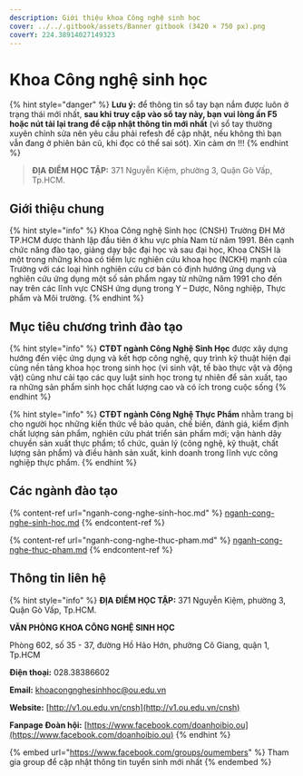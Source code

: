 ```yaml
---
description: Giới thiệu khoa Công nghệ sinh học
cover: ../../.gitbook/assets/Banner gitbook (3420 × 750 px).png
coverY: 224.38914027149323
---
```


# Khoa Công nghệ sinh học

{% hint style="danger" %}
**Lưu ý:** để thông tin sổ tay bạn nắm được luôn ở trạng thái mới nhất, **sau khi truy cập vào sổ tay này, bạn vui lòng ấn F5 hoặc nút tải lại trang để cập nhật thông tin mới nhất** (vì sổ tay thường xuyên chỉnh sửa nên yêu cầu phải refesh để cập nhật, nếu không thì bạn vẫn đang ở phiên bản cũ, khi đọc có thể sai sót). Xin cảm ơn !!!
{% endhint %}

> **ĐỊA ĐIỂM HỌC TẬP:** 371 Nguyễn Kiệm, phường 3, Quận Gò Vấp, Tp.HCM.

## **Giới thiệu chung**

{% hint style="info" %}
Khoa Công nghệ Sinh học (CNSH) Trường ĐH Mở TP.HCM được thành lập đầu tiên ở khu vực phía Nam từ năm 1991. Bên cạnh chức năng đào tạo, giảng dạy bậc đại học và sau đại học, Khoa CNSH là một trong những khoa có tiềm lực nghiên cứu khoa học (NCKH) mạnh của Trường với các loại hình nghiên cứu cơ bản có định hướng ứng dụng và nghiên cứu ứng dụng một số sản phẩm ngay từ những năm 1991 cho đến nay trên các lĩnh vực CNSH ứng dụng trong Y – Dược, Nông nghiệp, Thực phẩm và Môi trường.
{% endhint %}

## Mục tiêu chương trình đào tạo

{% hint style="info" %}
**CTĐT ngành Công Nghệ Sinh Học** được xây dựng hướng đến việc ứng dụng và kết hợp công nghệ, quy trình kỹ thuật hiện đại cùng nền tảng khoa học trong sinh học (vi sinh vật, tế bào thực vật và động vật) cũng như cải tạo các quy luật sinh học trong tự nhiên để sản xuất, tạo ra những sản phẩm sinh học chất lượng cao và có ích trong cuộc sống
{% endhint %}

{% hint style="info" %}
**CTĐT ngành Công Nghệ Thực Phẩm** nhằm trang bị cho người học những kiến thức về bảo quản, chế biến, đánh giá, kiểm định chất lượng sản phẩm, nghiên cứu phát triển sản phẩm mới; vận hành dây chuyền sản xuất thực phẩm; tổ chức, quản lý (công nghệ, kỹ thuật, chất lượng sản phẩm) và điều hành sản xuất, kinh doanh trong lĩnh vực công nghiệp thực phẩm.
{% endhint %}

## Các ngành đào tạo

{% content-ref url="nganh-cong-nghe-sinh-hoc.md" %}
[nganh-cong-nghe-sinh-hoc.md](nganh-cong-nghe-sinh-hoc.md)
{% endcontent-ref %}

{% content-ref url="nganh-cong-nghe-thuc-pham.md" %}
[nganh-cong-nghe-thuc-pham.md](nganh-cong-nghe-thuc-pham.md)
{% endcontent-ref %}

## Thông tin liên hệ

{% hint style="info" %}
**ĐỊA ĐIỂM HỌC TẬP:** 371 Nguyễn Kiệm, phường 3, Quận Gò Vấp, Tp.HCM.

**VĂN PHÒNG KHOA CÔNG NGHỆ SINH HỌC**

Phòng 602, số 35 - 37, đường Hồ Hảo Hớn, phường Cô Giang, quận 1, Tp.HCM

**Điện thoại:** 028.38386602

**Email:** khoacongnghesinhhoc@ou.edu.vn

**Website:** [http://v1.ou.edu.vn/cnsh](http://v1.ou.edu.vn/cnsh)

**Fanpage Đoàn hội:** [https://www.facebook.com/doanhoibio.ou](https://www.facebook.com/doanhoibio.ou)
{% endhint %}

{% embed url="https://www.facebook.com/groups/oumembers" %}
Tham gia group để cập nhật thông tin tuyển sinh mới nhất
{% endembed %}
